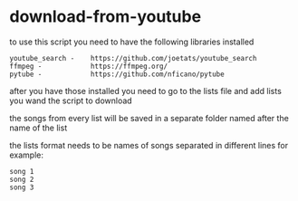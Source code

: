 # download-from-youtube
to use this script you need to have the following libraries installed
 ```
youtube_search -    https://github.com/joetats/youtube_search
ffmpeg -            https://ffmpeg.org/
pytube -            https://github.com/nficano/pytube
```
after you have those installed you need to go to the lists file and add lists you wand the script to download

the songs from every list will be saved in a separate folder named after the name of the list
 
the lists format needs to be names of songs separated in different lines for example:
```
song 1
song 2
song 3
``` 
